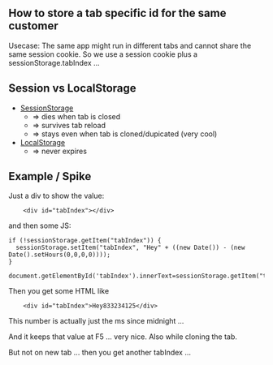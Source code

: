 
## How to store a tab specific id for the same customer

Usecase: The same app might run in different tabs and cannot share the same session cookie. So we use a session cookie plus a sessionStorage.tabIndex ...

## Session vs LocalStorage

* [SessionStorage](https://developer.mozilla.org/en-US/docs/Web/API/Window/sessionStorage)
  * => dies when tab is closed
  * => survives tab reload
  * => stays even when tab is cloned/dupicated (very cool)
* [LocalStorage](https://developer.mozilla.org/en-US/docs/Web/API/Window/localStorage)
  * => never expires

## Example / Spike

Just a div to show the value:

```
    <div id="tabIndex"></div>
```

and then some JS:

```
if (!sessionStorage.getItem("tabIndex")) {
  sessionStorage.setItem("tabIndex", "Hey" + ((new Date()) - (new Date().setHours(0,0,0,0))));
}

document.getElementById('tabIndex').innerText=sessionStorage.getItem("tabIndex");
```

Then you get some HTML like

```
    <div id="tabIndex">Hey833234125</div>
```

This number is actually just the ms since midnight ...

And it keeps that value at F5 ... very nice. Also while cloning the tab.

But not on new tab ... then you get another tabIndex ...